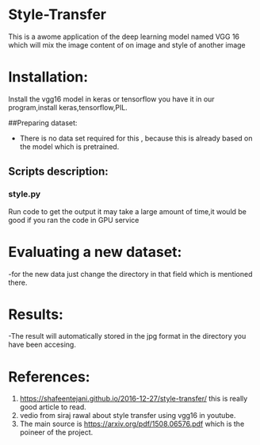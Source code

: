 # Style-Transfer
This is a awome application of the deep learning model named VGG 16 which will mix the image content of on image and style of another image


# Installation:
Install the vgg16 model in keras or tensorflow you have it in our program,install  keras,tensorflow,PIL.

##Preparing dataset:
- There is no data set required for this , because this is already based on the model which is pretrained.


## Scripts description:
### style.py
Run code to get the output it may take a large amount of time,it would be good if you ran the code in GPU service



# Evaluating a new dataset:
-for the new data just change the directory in that field which is mentioned there.

# Results:
-The result will automatically stored in the jpg format in the directory you have been accesing.

# References:
1. https://shafeentejani.github.io/2016-12-27/style-transfer/ this is  really good article to read.
2. vedio from siraj rawal about style transfer using vgg16 in youtube.
3. The main source is https://arxiv.org/pdf/1508.06576.pdf which is the poineer of the project.



